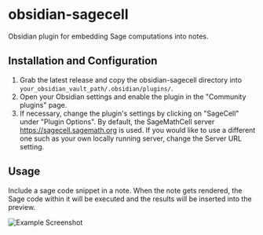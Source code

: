 # obsidian-sagecell

Obsidian plugin for embedding Sage computations into notes.

## Installation and Configuration

1. Grab the latest release and copy the obsidian-sagecell directory into `your_obsidian_vault_path/.obsidian/plugins/`.
2. Open your Obsidian settings and enable the plugin in the "Community plugins" page.
3. If necessary, change the plugin's settings by clicking on "SageCell" under "Plugin Options". By default, the SageMathCell server https://sagecell.sagemath.org is used. If you would like to use a different one such as your own locally running server, change the Server URL setting.

## Usage

Include a sage code snippet in a note. When the note gets rendered, the Sage code within it will be executed and the results will be inserted into the preview.

![Example Screenshot](https://raw.github.com/ericr/obisidian-sagecell/master/example-screenshot.png)